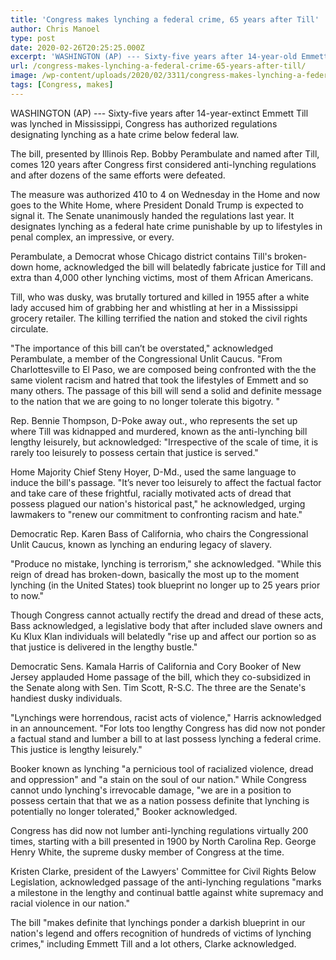 ```yaml
---
title: 'Congress makes lynching a federal crime, 65 years after Till'
author: Chris Manoel
type: post
date: 2020-02-26T20:25:25.000Z
excerpt: 'WASHINGTON (AP) --- Sixty-five years after 14-year-old Emmett Till was lynched in Mississippi, Congress has approved legislation designating lynching as a hate crime under federal law. The bill, introduced by Illinois Rep. Bobby Rush and named after Till, comes 120 years after Congress first considered anti-lynching legislation and after dozens of similar efforts were defeated.The&hellip;'
url: /congress-makes-lynching-a-federal-crime-65-years-after-till/
image: /wp-content/uploads/2020/02/3311/congress-makes-lynching-a-federal-crime-65-years-after-till.jpg
tags: [Congress, makes]
---
```


WASHINGTON (AP) --- Sixty-five years after 14-year-extinct Emmett Till was lynched in Mississippi, Congress has authorized regulations designating lynching as a hate crime below federal law.

The bill, presented by Illinois Rep. Bobby Perambulate and named after Till, comes 120 years after Congress first considered anti-lynching regulations and after dozens of the same efforts were defeated.

The measure was authorized 410 to 4 on Wednesday in the Home and now goes to the White Home, where President Donald Trump is expected to signal it. The Senate unanimously handed the regulations last year. It designates lynching as a federal hate crime punishable by up to lifestyles in penal complex, an impressive, or every.

Perambulate, a Democrat whose Chicago district contains Till's broken-down home, acknowledged the bill will belatedly fabricate justice for Till and extra than 4,000 other lynching victims, most of them African Americans.

Till, who was dusky, was brutally tortured and killed in 1955 after a white lady accused him of grabbing her and whistling at her in a Mississippi grocery retailer. The killing terrified the nation and stoked the civil rights circulate.

"The importance of this bill can’t be overstated," acknowledged Perambulate, a member of the Congressional Unlit Caucus. "From Charlottesville to El Paso, we are composed being confronted with the the same violent racism and hatred that took the lifestyles of Emmett and so many others. The passage of this bill will send a solid and definite message to the nation that we are going to no longer tolerate this bigotry. "

Rep. Bennie Thompson, D-Poke away out., who represents the set up where Till was kidnapped and murdered, known as the anti-lynching bill lengthy leisurely, but acknowledged: "Irrespective of the scale of time, it is rarely too leisurely to possess certain that justice is served."

Home Majority Chief Steny Hoyer, D-Md., used the same language to induce the bill's passage. "It’s never too leisurely to affect the factual factor and take care of these frightful, racially motivated acts of dread that possess plagued our nation's historical past," he acknowledged, urging lawmakers to "renew our commitment to confronting racism and hate."

Democratic Rep. Karen Bass of California, who chairs the Congressional Unlit Caucus, known as lynching an enduring legacy of slavery.

"Produce no mistake, lynching is terrorism," she acknowledged. "While this reign of dread has broken-down, basically the most up to the moment lynching (in the United States) took blueprint no longer up to 25 years prior to now."

Though Congress cannot actually rectify the dread and dread of these acts, Bass acknowledged, a legislative body that after included slave owners and Ku Klux Klan individuals will belatedly "rise up and affect our portion so as that justice is delivered in the lengthy bustle."

Democratic Sens. Kamala Harris of California and Cory Booker of New Jersey applauded Home passage of the bill, which they co-subsidized in the Senate along with Sen. Tim Scott, R-S.C. The three are the Senate's handiest dusky individuals.

"Lynchings were horrendous, racist acts of violence," Harris acknowledged in an announcement. "For lots too lengthy Congress has did now not ponder a factual stand and lumber a bill to at last possess lynching a federal crime. This justice is lengthy leisurely."

Booker known as lynching "a pernicious tool of racialized violence, dread and oppression" and "a stain on the soul of our nation." While Congress cannot undo lynching's irrevocable damage, "we are in a position to possess certain that that we as a nation possess definite that lynching is potentially no longer tolerated," Booker acknowledged.

Congress has did now not lumber anti-lynching regulations virtually 200 times, starting with a bill presented in 1900 by North Carolina Rep. George Henry White, the supreme dusky member of Congress at the time.

Kristen Clarke, president of the Lawyers' Committee for Civil Rights Below Legislation, acknowledged passage of the anti-lynching regulations "marks a milestone in the lengthy and continual battle against white supremacy and racial violence in our nation."

The bill "makes definite that lynchings ponder a darkish blueprint in our nation's legend and offers recognition of hundreds of victims of lynching crimes," including Emmett Till and a lot others, Clarke acknowledged.
